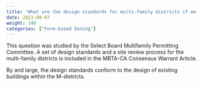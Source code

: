 ```yaml
---
title: "What are the design standards for multi-family districts if we remove special permit requirements to comply with MBTA-CA?"
date: 2023-09-07
weight: 340
categories: ["Form-based Zoning"]
---
```

This question was studied by the Select Board Multifamily Permitting Committee. A set of design standards and a site review process for the multi-family districts is included in the MBTA-CA Consensus Warrant Article.

By and large, the design standards conform to the design of existing buildings within the M-districts.